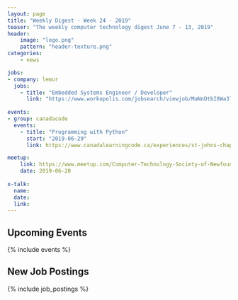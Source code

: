 ```yaml
---
layout: page
title: "Weekly Digest - Week 24 - 2019"
teaser: "The weekly computer technology digest June 7 - 13, 2019"
header:            
    image: "logo.png"
    pattern: "header-texture.png"
categories:
    - news

jobs:
- company: lemur
  jobs:
    - title: "Embedded Systems Engineer / Developer"
      link: "https://www.workopolis.com/jobsearch/viewjob/MaNnDtbI8Wa3l-3470S5jxhV7_-duJ08VFOvc8aeQc9F3wNycqLOXQ"
 
events:
- group: canadacode
  events:
    - title: "Programming with Python"
      start: "2019-06-29"
      link: https://www.canadalearningcode.ca/experiences/st-johns-chapter-kids-learning-code-programming-with-python/

meetup:
    link: https://www.meetup.com/Computer-Technology-Society-of-Newfoundland-and-Labrador/events/rpdzmpyzjbbc/
    date: 2019-06-20
  
x-talk:
  name:
  date: 
  link: 
---
```


## Upcoming Events
{% include events %}

## New Job Postings
{% include job_postings %}
